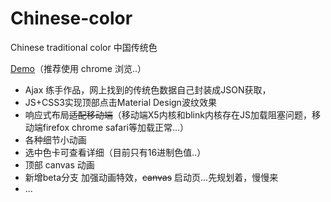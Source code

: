 # Chinese-color

Chinese traditional color 中国传统色

[Demo](https://fankxxd.github.io/Chinese-color/)（推荐使用 chrome 浏览..）

* Ajax 练手作品，网上找到的传统色数据自己封装成JSON获取，
* JS+CSS3实现顶部点击Material Design波纹效果
* 响应式布局~~适配移动端~~（移动端X5内核和blink内核存在JS加载阻塞问题，移动端firefox chrome safari等加载正常...）
* 各种细节小动画
* 选中色卡可查看详细（目前只有16进制色值..）
* 顶部 canvas 动画
* 新增beta分支 加强动画特效，~~canvas~~ 启动页...先规划着，慢慢来
* ...
